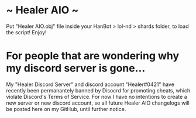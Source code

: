 # ~ Healer AIO ~
Put "Healer AIO.obj" file inside your HanBot > lol-nd > shards folder, to load the script! Enjoy!

# For people that are wondering why my discord server is gone...
My "Healer Discord Server" and discord account "Healer#0421" have recently been permanantely banned by Disocrd for promoting cheats, which violate Discord's Terms of Service.
For now I have no intentions to create a new server or new discord account, so all future Healer AIO changelogs will be posted here on my GitHub, until further notice.
